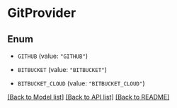 # GitProvider

## Enum


* `GITHUB` (value: `"GITHUB"`)

* `BITBUCKET` (value: `"BITBUCKET"`)

* `BITBUCKET_CLOUD` (value: `"BITBUCKET_CLOUD"`)


[[Back to Model list]](../README.md#documentation-for-models) [[Back to API list]](../README.md#documentation-for-api-endpoints) [[Back to README]](../README.md)


